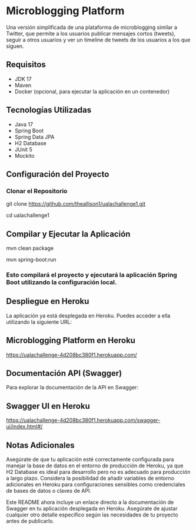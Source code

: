 # Microblogging Platform

Una versión simplificada de una plataforma de microblogging similar a Twitter, que permite a los usuarios publicar mensajes cortos (tweets), seguir a otros usuarios y ver un timeline de tweets de los usuarios a los que siguen.

## Requisitos

- JDK 17
- Maven
- Docker (opcional, para ejecutar la aplicación en un contenedor)

## Tecnologías Utilizadas

- Java 17
- Spring Boot
- Spring Data JPA
- H2 Database
- JUnit 5
- Mockito

## Configuración del Proyecto

### Clonar el Repositorio


git clone https://github.com/theallison1/ualachallenge1.git

cd ualachallenge1


## Compilar y Ejecutar la Aplicación
  mvn clean package
  
  mvn spring-boot:run
  
### Esto compilará el proyecto y ejecutará la aplicación Spring Boot utilizando la configuración local.



## Despliegue en Heroku
La aplicación ya está desplegada en Heroku. Puedes acceder a ella utilizando la siguiente URL:

## Microblogging Platform en Heroku

https://ualachallenge-4d208bc380f1.herokuapp.com/

## Documentación API (Swagger)
Para explorar la documentación de la API en Swagger:

## Swagger UI en Heroku
https://ualachallenge-4d208bc380f1.herokuapp.com/swagger-ui/index.html#/

## Notas Adicionales
Asegúrate de que tu aplicación esté correctamente configurada para manejar la base de datos en el entorno de producción de Heroku, ya que H2 Database es ideal para desarrollo pero no es adecuado para producción a largo plazo.
Considera la posibilidad de añadir variables de entorno adicionales en Heroku para configuraciones sensibles como credenciales de bases de datos o claves de API.


Este README ahora incluye un enlace directo a la documentación de Swagger en tu aplicación desplegada en Heroku. Asegúrate de ajustar cualquier otro detalle específico según las necesidades de tu proyecto antes de publicarlo.


